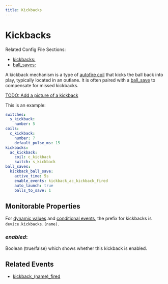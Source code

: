```yaml
---
title: Kickbacks
---
```


# Kickbacks


Related Config File Sections:

* [kickbacks:](../config/kickbacks.md)
* [ball_saves:](../config/ball_saves.md)

A kickback mechanism is a type of
[autofire coil](autofire_coils.md) that kicks the ball back into play, typically located in an
outlane. It is often paired with a
[ball_save](../config/ball_saves.md) to
compensate for missed kickbacks.

[TODO: Add a picture of a kickback](../about/help.md)

This is an example:

``` yaml
switches:
  s_kickback:
    number: 5
coils:
  c_kickback:
    number: 7
    default_pulse_ms: 15
kickbacks:
  ac_kickback:
    coil: c_kickback
    switch: s_kickback
ball_saves:
  kickback_ball_save:
    active_time: 5s
    enable_events: kickback_ac_kickback_fired
    auto_launch: true
    balls_to_save: 1
```

## Monitorable Properties

For
[dynamic values](../config/instructions/dynamic_values.md) and
[conditional events](../events/overview/conditional.md), the prefix for kickbacks is `device.kickbacks.(name)`.

### *enabled*:

Boolean (true/false) which shows whether this kickback is enabled.

## Related Events

* [kickback_(name)_fired](../events/kickback_kickback_fired.md)
